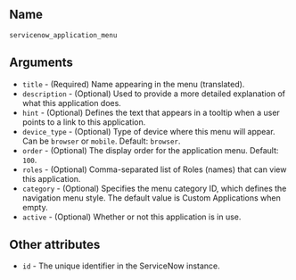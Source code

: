 ## Name

`servicenow_application_menu`

## Arguments

* `title` - (Required) Name appearing in the menu (translated).
* `description` - (Optional) Used to provide a more detailed explanation of what this application does.
* `hint` - (Optional) Defines the text that appears in a tooltip when a user points to a link to this application.
* `device_type` - (Optional) Type of device where this menu will appear. Can be `browser` or `mobile`. Default: `browser`.
* `order` - (Optional) The display order for the application menu. Default: `100`.
* `roles` - (Optional) Comma-separated list of Roles (names) that can view this application.
* `category` - (Optional) Specifies the menu category ID, which defines the navigation menu style. The default value is Custom Applications when empty.
* `active` - (Optional) Whether or not this application is in use.

## Other attributes
* `id` - The unique identifier in the ServiceNow instance.